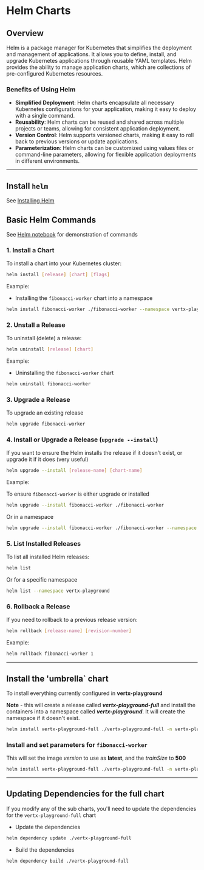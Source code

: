 # Helm Charts

## Overview

Helm is a package manager for Kubernetes that simplifies the deployment and management of applications. It allows you to define, install, and upgrade Kubernetes applications through reusable YAML templates. Helm provides the ability to manage application charts, which are collections of pre-configured Kubernetes resources.

### Benefits of Using Helm

- **Simplified Deployment**: Helm charts encapsulate all necessary Kubernetes configurations for your application, making it easy to deploy with a single command.
- **Reusability**: Helm charts can be reused and shared across multiple projects or teams, allowing for consistent application deployment.
- **Version Control**: Helm supports versioned charts, making it easy to roll back to previous versions or update applications.
- **Parameterization**: Helm charts can be customized using values files or command-line parameters, allowing for flexible application deployments in different environments.

---

## Install `helm`

See [Installing Helm](https://helm.sh/docs/intro/install/)

## Basic Helm Commands

See [Helm notebook](../tests/notebooks/helm.ipynb) for demonstration of commands

### 1. Install a Chart

To install a chart into your Kubernetes cluster:

```bash
helm install [release] [chart] [flags]
```

Example:

- Installing the `fibonacci-worker` chart into a namespace

```bash
helm install fibonacci-worker ./fibonacci-worker --namespace vertx-playground
```

### 2. Unstall a Release

To uninstall (delete) a release:

```bash
helm uninstall [release] [chart]
```

Example:

- Uninstalling the `fibonacci-worker` chart

```bash
helm uninstall fibonacci-worker 
```

### 3. Upgrade a Release

To upgrade an existing release

```bash
helm upgrade fibonacci-worker
```

### 4. Install or Upgrade a Release (`upgrade --install`)

If you want to ensure the Helm installs the release if it doesn't exist, or upgrade it if it does (very useful)

```bash
helm upgrade --install [release-name] [chart-name]
```

Example:

To ensure `fibonacci-worker` is either upgrade or installed

```bash
helm upgrade --install fibonacci-worker ./fibonacci-worker
```

Or in a namespace

```bash
helm upgrade --install fibonacci-worker ./fibonacci-worker --namespace vertx-playground
```

### 5. List Installed Releases

To list all installed Helm releases:

```bash
helm list
```

Or for a specific namespace

```bash
helm list --namespace vertx-playground
```

### 6. Rollback a Release

If you need to rollback to a previous release version:

```bash
helm rollback [release-name] [revision-number]
```

Example:

```bash
helm rollback fibonacci-worker 1
```

---

## Install the 'umbrella` chart

To install everything currently configured in **vertx-playground**

**Note** - this will create a release called ***vertx-playground-full*** and install the containers into a namespace called ***vertx-playground***.
It will create the namespace if it doesn't exist.

```bash
helm install vertx-playground-full ./vertx-playground-full -n vertx-playground --create-namespace
```

### Install and set parameters for `fibonacci-worker`

This will set the image *version* to use as **latest**, and the *trainSize* to **500**

```bash
helm install vertx-playground-full ./vertx-playground-full -n vertx-playground --create-namespace --set fibonacci-worker.image.tag=latest --set grpc-service.service.port=18080
```

---

## Updating Dependencies for the full chart

If you modify any of the sub charts, you'll need to update the dependencies for the `vertx-playground-full` chart

- Update the dependencies

```bash
helm dependency update ./vertx-playground-full
```

- Build the dependencies

```bash
helm dependency build ./vertx-playground-full
```
